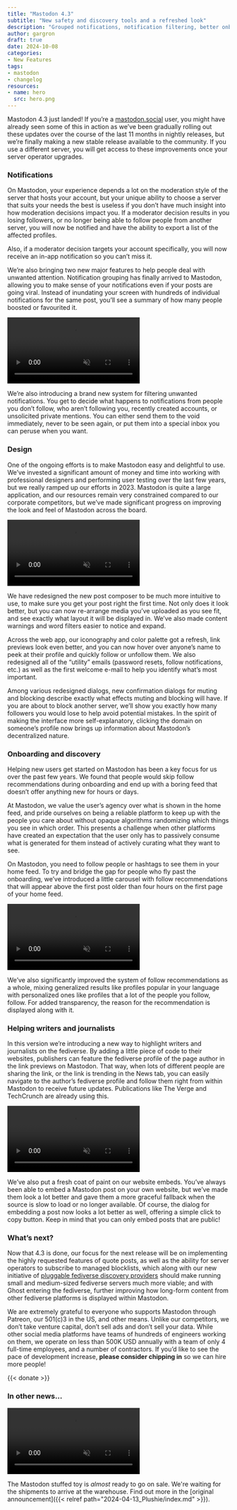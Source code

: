 ```yaml
---
title: "Mastodon 4.3"
subtitle: "New safety and discovery tools and a refreshed look"
description: "Grouped notifications, notification filtering, better onboarding and a refreshed look await in this new release of our decentralized open-source social media software."
author: gargron
draft: true
date: 2024-10-08
categories:
- New Features
tags:
- mastodon
- changelog
resources:
- name: hero
  src: hero.png
---
```


Mastodon 4.3 just landed! If you’re a [mastodon.social](https://mastodon.social) user, you might have already seen some of this in action as we’ve been gradually rolling out these updates over the course of the last 11 months in nightly releases, but we’re finally making a new stable release available to the community. If you use a different server, you will get access to these improvements once your server operator upgrades.

### Notifications

On Mastodon, your experience depends a lot on the moderation style of the server that hosts your account, but your unique ability to choose a server that suits your needs the best is useless if you don’t have much insight into how moderation decisions impact you. If a moderator decision results in you losing followers, or no longer being able to follow people from another server, you will now be notified and have the ability to export a list of the affected profiles.

Also, if a moderator decision targets your account specifically, you will now receive an in-app notification so you can’t miss it.

We’re also bringing two new major features to help people deal with unwanted attention. Notification grouping has finally arrived to Mastodon, allowing you to make sense of your notifications even if your posts are going viral. Instead of inundating your screen with hundreds of individual notifications for the same post, you’ll see a summary of how many people boosted or favourited it.

<video src="filtering.mp4" autoplay playsinline muted loop class="rounded-md shadow-lg"></video>

We’re also introducing a brand new system for filtering unwanted notifications. You get to decide what happens to notifications from people you don’t follow, who aren’t following you, recently created accounts, or unsolicited private mentions. You can either send them to the void immediately, never to be seen again, or put them into a special inbox you can peruse when you want.

### Design

One of the ongoing efforts is to make Mastodon easy and delightful to use. We’ve invested a significant amount of money and time into working with professional designers and performing user testing over the last few years, but we really ramped up our efforts in 2023. Mastodon is quite a large application, and our resources remain very constrained compared to our corporate competitors, but we’ve made significant progress on improving the look and feel of Mastodon across the board.

<video src="compose.mp4" autoplay playsinline muted loop class="rounded-md shadow-lg"></video>

We have redesigned the new post composer to be much more intuitive to use, to make sure you get your post right the first time. Not only does it look better, but you can now re-arrange media you’ve uploaded as you see fit, and see exactly what layout it will be displayed in. We’ve also made content warnings and word filters easier to notice and expand.

Across the web app, our iconography and color palette got a refresh, link previews look even better, and you can now hover over anyone’s name to peek at their profile and quickly follow or unfollow them. We also redesigned all of the “utility” emails (password resets, follow notifications, etc.) as well as the first welcome e-mail to help you identify what’s most important.

Among various redesigned dialogs, new confirmation dialogs for muting and blocking describe exactly what effects muting and blocking will have. If you are about to block another server, we’ll show you exactly how many followers you would lose to help avoid potential mistakes. In the spirit of making the interface more self-explanatory, clicking the domain on someone’s profile now brings up information about Mastodon’s decentralized nature.

### Onboarding and discovery

Helping new users get started on Mastodon has been a key focus for us over the past few years. We found that people would skip follow recommendations during onboarding and end up with a boring feed that doesn’t offer anything new for hours or days.

At Mastodon, we value the user’s agency over what is shown in the home feed, and pride ourselves on being a reliable platform to keep up with the people you care about without opaque algorithms randomizing which things you see in which order. This presents a challenge when other platforms have created an expectation that the user only has to passively consume what is generated for them instead of actively curating what they want to see.

On Mastodon, you need to follow people or hashtags to see them in your home feed. To try and bridge the gap for people who fly past the onboarding, we’ve introduced a little carousel with follow recommendations that will appear above the first post older than four hours on the first page of your home feed.

<video src="carousel.mp4" autoplay playsinline muted loop class="rounded-md shadow-lg"></video>

We’ve also significantly improved the system of follow recommendations as a whole, mixing generalized results like profiles popular in your language with personalized ones like profiles that a lot of the people you follow, follow. For added transparency, the reason for the recommendation is displayed along with it.

### Helping writers and journalists

In this version we’re introducing a new way to highlight writers and journalists on the fediverse. By adding a little piece of code to their websites, publishers can feature the fediverse profile of the page author in the link previews on Mastodon. That way, when lots of different people are sharing the link, or the link is trending in the News tab, you can easily navigate to the author’s fediverse profile and follow them right from within Mastodon to receive future updates. Publications like The Verge and TechCrunch are already using this.

<video src="author.mp4" autoplay playsinline muted loop class="rounded-md shadow-lg"></video>

We’ve also put a fresh coat of paint on our website embeds. You’ve always been able to embed a Mastodon post on your own website, but we’ve made them look a lot better and gave them a more graceful fallback when the source is slow to load or no longer available. Of course, the dialog for embedding a post now looks a lot better as well, offering a simple click to copy button. Keep in mind that you can only embed posts that are public!

### What’s next?

Now that 4.3 is done, our focus for the next release will be on implementing the highly requested features of quote posts, as well as the ability for server operators to subscribe to managed blocklists, which along with our new initiative of [pluggable fediverse discovery providers](https://fediscovery.org) should make running small and medium-sized fediverse servers much more viable; and with Ghost entering the fediverse, further improving how long-form content from other fediverse platforms is displayed within Mastodon.

We are extremely grateful to everyone who supports Mastodon through Patreon, our 501(c)3 in the US, and other means. Unlike our competitors, we don’t take venture capital, don’t sell ads and don’t sell your data. While other social media platforms have teams of hundreds of engineers working on them, we operate on less than 500K USD annually with a team of only 4 full-time employees, and a number of contractors. If you’d like to see the pace of development increase, **please consider chipping in** so we can hire more people!

{{< donate >}}

### In other news...

<video src="plushie.mp4" autoplay playsinline muted loop class="rounded-md shadow-lg"></video>

The Mastodon stuffed toy is *almost* ready to go on sale. We're waiting for the shipments to arrive at the warehouse. Find out more in the [original announcement]({{< relref path="2024-04-13_Plushie/index.md" >}}).
